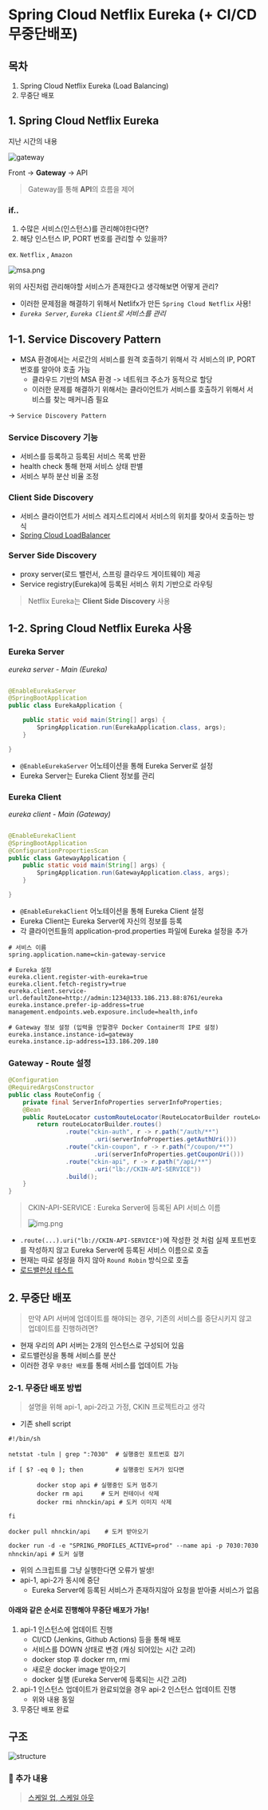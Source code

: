 # Spring Cloud Netflix Eureka (+ CI/CD 무중단배포)

## 목차

1. Spring Cloud Netflix Eureka (Load Balancing)
2. 무중단 배포

## 1. Spring Cloud Netflix Eureka

지난 시간의 내용

![gateway](resources/gateway.png)

Front → **Gateway** → API

> Gateway를 통해 **API**의 흐름을 제어

### if..

1. 수많은 서비스(인스턴스)를 관리해야한다면?
2. 해당 인스턴스 IP, PORT 번호를 관리할 수 있을까?

ex. `Netflix` , `Amazon`

![msa.png](resources/msa.png)

위의 사진처럼 관리해야할 서비스가 존재한다고 생각해보면 어떻게 관리?

- 이러한 문제점을 해결하기 위해서 Netlifx가 만든 `Spring Cloud Netflix`  사용!
- _`Eureka Server`, `Eureka Client`로 서비스를 관리_

## 1-1. Service Discovery Pattern

- MSA 환경에서는 서로간의 서비스를 원격 호출하기 위해서 각 서비스의 IP, PORT 번호를 알아야 호출 가능
    - 클라우드 기반의 MSA 환경 -> 네트워크 주소가 동적으로 할당
    - 이러한 문제를 해결하기 위해서는 클라이언트가 서비스를 호출하기 위해서 서비스를 찾는 매커니즘 필요

-> `Service Discovery Pattern`

### Service Discovery 기능
- 서비스를 등록하고 등록된 서비스 목록 반환
- health check 통해 현재 서비스 상태 판별
- 서비스 부하 분산 비율 조정

### Client Side Discovery
- 서비스 클라이언트가 서비스 레지스트리에서 서비스의 위치를 찾아서 호출하는 방식
- [Spring Cloud LoadBalancer](https://spring.io/guides/gs/spring-cloud-loadbalancer/)

### Server Side Discovery
- proxy server(로드 밸런서, 스프링 클라우드 게이트웨이) 제공
- Service registry(Eureka)에 등록된 서비스 위치 기반으로 라우팅


> Netflix Eureka는 **Client Side Discovery** 사용


## 1-2. Spring Cloud Netflix Eureka 사용

### Eureka Server

_eureka server - Main (Eureka)_

```java

@EnableEurekaServer
@SpringBootApplication
public class EurekaApplication {

    public static void main(String[] args) {
        SpringApplication.run(EurekaApplication.class, args);
    }

}
```

- `@EnableEurekaServer` 어노테이션을 통해 Eureka Server로 설정
- Eureka Server는 Eureka Client 정보를 관리

### Eureka Client

_eureka client - Main (Gateway)_

```java

@EnableEurekaClient
@SpringBootApplication
@ConfigurationPropertiesScan
public class GatewayApplication {
    public static void main(String[] args) {
        SpringApplication.run(GatewayApplication.class, args);
    }

}
```

- `@EnableEurekaClient` 어노테이션을 통해 Eureka Client 설정
- Eureka Client는 Eureka Server에 자신의 정보를 등록
- 각 클라이언트들의 application-prod.properties 파일에 Eureka 설정을 추가

```properties
# 서비스 이름
spring.application.name=ckin-gateway-service

# Eureka 설정
eureka.client.register-with-eureka=true
eureka.client.fetch-registry=true
eureka.client.service-url.defaultZone=http://admin:1234@133.186.213.88:8761/eureka
eureka.instance.prefer-ip-address=true
management.endpoints.web.exposure.include=health,info

# Gateway 정보 설정 (입력을 안할경우 Docker Container의 IP로 설정)
eureka.instance.instance-id=gateway
eureka.instance.ip-address=133.186.209.180
```

### Gateway - Route 설정
```java
@Configuration
@RequiredArgsConstructor
public class RouteConfig {
    private final ServerInfoProperties serverInfoProperties;
    @Bean
    public RouteLocator customRouteLocator(RouteLocatorBuilder routeLocatorBuilder) {
        return routeLocatorBuilder.routes()
                .route("ckin-auth", r -> r.path("/auth/**")
                        .uri(serverInfoProperties.getAuthUri()))
                .route("ckin-coupon", r -> r.path("/coupon/**")
                        .uri(serverInfoProperties.getCouponUri()))
                .route("ckin-api", r -> r.path("/api/**")
                        .uri("lb://CKIN-API-SERVICE"))
                .build();
    }
}
```

> CKIN-API-SERVICE : Eureka Server에 등록된 API 서비스 이름
>
> ![img.png](resources/api_server.png)

- `.route(...).uri("lb://CKIN-API-SERVICE")`에 작성한 것 처럼 실제 포트번호를 작성하지 않고 Eureka Server에 등록된 서비스 이름으로 호출
- 현재는 따로 설정을 하지 않아 `Round Robin` 방식으로 호출
- [로드밸런싱 테스트](http://133.186.209.180:9010/api/eureka)



## 2. 무중단 배포

> 만약 API 서버에 업데이트를 해야되는 경우, 기존의 서비스를 중단시키지 않고 업데이트를 진행하려면?

- 현재 우리의 API 서버는 2개의 인스턴스로 구성되어 있음
- 로드밸런싱을 통해 서비스를 분산
- 이러한 경우 `무중단 배포`를 통해 서비스를 업데이트 가능

### 2-1. 무중단 배포 방법

> 설명을 위해 api-1, api-2라고 가정, CKIN 프로젝트라고 생각

- 기존 shell script
```shell
#!/bin/sh

netstat -tuln | grep ":7030"  # 실행중인 포트번호 잡기

if [ $? -eq 0 ]; then         # 실행중인 도커가 있다면

        docker stop api # 실행중인 도커 멈추기
        docker rm api     # 도커 컨테이너 삭제
        docker rmi nhnckin/api # 도커 이미지 삭제

fi

docker pull nhnckin/api    # 도커 받아오기

docker run -d -e "SPRING_PROFILES_ACTIVE=prod" --name api -p 7030:7030 nhnckin/api # 도커 실행
```

- 위의 스크립트를 그냥 실행한다면 오류가 발생!
- api-1, api-2가 동시에 중단
  - Eureka Server에 등록된 서비스가 존재하지않아 요청을 받아줄 서비스가 없음


#### 아래와 같은 순서로 진행해야 무중단 배포가 가능!

1. api-1 인스턴스에 업데이트 진행
   - CI/CD (Jenkins, Github Actions) 등을 통해 배포 
   - 서비스를 DOWN 상태로 변경 (캐싱 되어있는 시간 고려)
   - docker stop 후 docker rm, rmi
   - 새로운 docker image 받아오기
   - docker 실행 (Eureka Server에 등록되는 시간 고려)
2. api-1 인스턴스 업데이트가 완료되었을 경우 api-2 인스턴스 업데이트 진행
   - 위와 내용 동일
3. 무중단 배포 완료


## 구조

![structure](resources/structure.png)


### 👀 추가 내용
> [스케일 업, 스케일 아웃](https://tecoble.techcourse.co.kr/post/2021-10-12-scale-up-scale-out/)